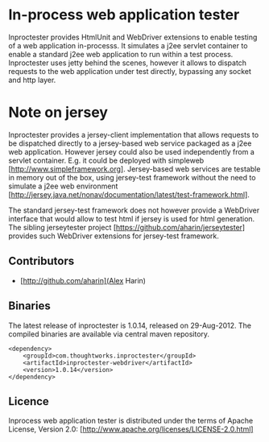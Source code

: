 # In-process web application tester

Inproctester provides HtmlUnit and WebDriver extensions to enable testing of a web application in-processs.
It simulates a j2ee servlet container to enable a standard j2ee web application to run within a test process.
Inproctester uses jetty behind the scenes, however it allows to dispatch requests to the web application under test directly, bypassing any socket and http layer.

# Note on jersey
Inproctester provides a jersey-client implementation that allows requests to be dispatched directly to a jersey-based web service packaged as a j2ee web application.
However jersey could also be used independently from a servlet container. E.g. it could be deployed with simpleweb [http://www.simpleframework.org].
Jersey-based web services are testable in memory out of the box, using jersey-test framework without the need to simulate a j2ee web environment [http://jersey.java.net/nonav/documentation/latest/test-framework.html].

The standard jersey-test framework does not however provide a WebDriver interface that would allow to test html if jersey is used for html generation.
The sibling jerseytester project [https://github.com/aharin/jerseytester] provides such WebDriver extensions for jersey-test framework.

## Contributors

* [http://github.com/aharin](Alex Harin)

## Binaries

The latest release of inproctester is 1.0.14, released on 29-Aug-2012. The compiled binaries are available via central maven repository.

    <dependency>
        <groupId>com.thoughtworks.inproctester</groupId>
        <artifactId>inproctester-webdriver</artifactId>
        <version>1.0.14</version>
    </dependency>

## Licence

Inprocess web application tester is distributed under the terms of Apache License, Version 2.0: [http://www.apache.org/licenses/LICENSE-2.0.html]